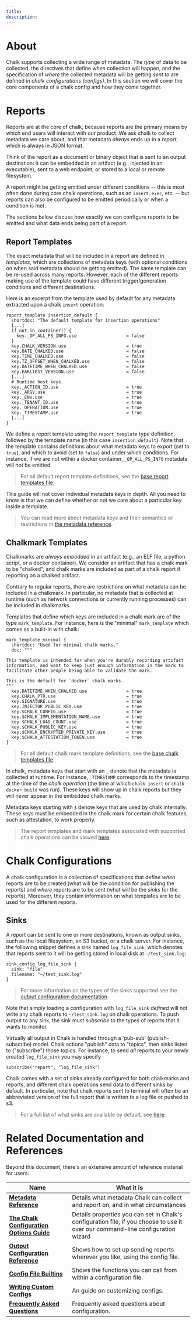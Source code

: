 ```yaml
---
title:
description:
---
```


# About

Chalk supports collecting a wide range of metadata. The _type_ of data to be
collected, the directives that define _when_ collection will happen, and
the specification of _where_ the collected metadata will be getting _sent to_
are defined in _chalk configurations (configs)_. In this section we will cover
the core components of a chalk config and how they come together.

# Reports

Reports are at the core of chalk, because reports are the primary means by which end users will interact with our product. We ask chalk to collect metadata we care about,
and that metadata _always_ ends up in a _report_, which is always in JSON format.

Think of the report as a document or binary object that is sent to an output
destination: it can be embedded in an artifact (e.g., injected in an
executable), sent to a web endpoint, or stored to a local or remote filesystem.

<!--![Chalk Report](../img/report.png)-->

A report might be getting emitted under different conditions -- this is most often done during core chalk operations, such as an `insert`, `exec`, etc. -- but
reports can also be configured to be emitted periodically or when a
condition is met.

The sections below discuss how exactly we can configure reports to be emitted and what data ends being part of a report.

## Report Templates

The exact metadata that will be included in a report are defined in _templates_, which are collections of metadata keys (with optional conditions on when said metadata should be getting emitted). The same template can be re-used across many reports. However, each of the different reports making use of the template could have different trigger/generation conditions and different destinations.

Here is an excerpt from the template used by default for any metadata extracted upon a chalk `insert` operation:

```con4m
report_template insertion_default {
  shortdoc: "The default template for insertion operations"
  [...]
  if not in_container() {
    key._OP_ALL_PS_INFO.use                   = false
  }
  key.CHALK_VERSION.use                       = true
  key.DATE_CHALKED.use                        = false
  key.TIME_CHALKED.use                        = false
  key.TZ_OFFSET_WHEN_CHALKED.use              = false
  key.DATETIME_WHEN_CHALKED.use               = false
  key.EARLIEST_VERSION.use                    = false
  [...]
  # Runtime host keys.
  key._ACTION_ID.use                          = true
  key._ARGV.use                               = true
  key._ENV.use                                = true
  key._TENANT_ID.use                          = true
  key._OPERATION.use                          = true
  key._TIMESTAMP.use                          = true
  [...]
}
```

We define a report template using the `report_template` type definition, followed by the template name (in this case `insertion_default`). Note that the template contains definitions about what metadata keys to export (set to `true`), and which to avoid (set to `false`) and under which conditions. For instance, if we are not within a docker container, `_OP_ALL_PS_INFO` metadata will not be emitted.

> For all default report template definitions, see the [base report templates file](https://github.com/crashappsec/chalk/blob/main/src/configs/base_report_templates.c4m).

This guide will not cover individual metadata keys in depth. All you need to know is that we can define whether or not we care about a particular key inside a template.

> You can read more about metadata keys and their semantics or restrictions in [the metadata reference](./metadata.en.md).

## Chalkmark Templates

Chalkmarks are _always embedded_ in an artifact (e.g., an ELF file, a python script, or a docker container). We consider an artifact that has a chalk mark to be "chalked", and chalk marks are included as part of a chalk report if reporting on a chalked artifact.

Contrary to regular reports, there are restrictions on what metadata can be included in a chalkmark. In particular, no metadata that is collected at runtime (such as network connections or currently running processes) can be included in chalkmarks.

Templates that define which keys are included in a chalk mark are of the type `mark_template`. For instance, here is the "minimal" `mark_template` which comes as a built-in with chalk:

```con4m
mark_template minimal {
  shortdoc: "Used for minimal chalk marks."
  doc: """

This template is intended for when you're durably recording artifact
information, and want to keep just enough information in the mark to
facilitate other people being able to validate the mark.

This is the default for `docker` chalk marks.
"""
  key.DATETIME_WHEN_CHALKED.use               = true
  key.CHALK_PTR.use                           = true
  key.SIGNATURE.use                           = true
  key.INJECTOR_PUBLIC_KEY.use                 = true
  key.$CHALK_CONFIG.use                       = true
  key.$CHALK_IMPLEMENTATION_NAME.use          = true
  key.$CHALK_LOAD_COUNT.use                   = true
  key.$CHALK_PUBLIC_KEY.use                   = true
  key.$CHALK_ENCRYPTED_PRIVATE_KEY.use        = true
  key.$CHALK_ATTESTATION_TOKEN.use            = true
}
```

> For all default chalk mark template definitions, see the [base chalk templates file](https://github.com/crashappsec/chalk/blob/main/src/configs/base_chalk_templates.c4m).

In chalk, metadata keys that start with an `_` denote that the metadata is collected at runtime. For instance, `_TIMESTAMP` corresponds to the timestamp at the time of the _chalk operation_ (the time at which `chalk insert` or `chalk docker build` was run). These keys will show up in chalk reports but they will never appear in the embedded chalk marks.

Metadata keys starting with `$` denote keys that are used by chalk internally. These keys must be embedded in the chalk mark for certain chalk features, such as attestation, to work properly.

> The report templates and mark templates associated with supported chalk operations can be viewed [here](https://github.com/crashappsec/chalk/blob/main/src/configs/base_outconf.c4m).

# Chalk Configurations

A chalk configuration is a collection of specifications that define _when_ reports are to be created (what will be the condition for publishing the reports) and _where_ reports are to be sent (what will be the _sinks_ for the reports). Moreover, they contain information on what templates are to be used for the different reports.

## Sinks

A report can be sent to one or more destinations, known as output sinks, such as the local filesystem, an S3 bucket, or a chalk server. For instance, the following snippet defines a sink named `log_file_sink`, which denotes that reports sent to it will be getting stored in local disk at `~/test_sink.log`:

```con4m
sink_config log_file_sink {
  sink: "file"
  filename: "~/test_sink.log"
}
```

> For more information on the types of the sinks supported see the [output configuration documentation](./output-config.en.md).

Note that simply loading a configuration with `log_file_sink` _defined_ will not write any chalk reports to `~/test_sink.log` on chalk operations. To push output to any sink, the sink must _subscribe_ to the types of reports that it wants to monitor.

Virtually all output in Chalk is handled through a 'pub-sub' (publish-subscribe) model. Chalk actions "publish" data to "topics", then sinks listen to ("subscribe") those topics. For instance, to send _all_ reports to your newly created `log_file_sink` you may specify

```con4m
subscribe("report", "log_file_sink")
```

Chalk comes with a set of sinks already configured for both chalkmarks and reports, and different chalk operations send data to different sinks by default. In particular, note that chalk reports sent to terminal will often be an abbreviated version of the full report that is written to a log file or pushed to s3.

> For a full list of what sinks are available by default, see [here](https://github.com/crashappsec/chalk/blob/main/src/configs/base_sinkconfs.c4m).

# Related Documentation and References

Beyond this document, there's an extensive amount of reference material for users:

| Name                                                             | What it is                                                                                                                       |
| ---------------------------------------------------------------- | -------------------------------------------------------------------------------------------------------------------------------- |
| [**Metadata Reference**](./metadata.en.md)                       | Details what metadata Chalk can collect and report on, and in what circumstances                                                 |
| [**The Chalk Configuration Options Guide**](./config-file.en.md) | Details properties you can set in Chalk's configuration file, if you choose to use it over our command-line configuration wizard |
| [**Output Configuration Reference**](./output-config.en.md)      | Shows how to set up sending reports wherever you like, using the config file.                                                    |
| [**Config File Builtins**](./builtins.en.md)                     | Shows the functions you can call from within a configuration file.                                                               |
| [**Writing Custom Configs**](./custom-config.en.md)              | An guide on customizing configs.                                                                                                 |
| [**Frequently Asked Questions**](./faq.en.md)                    | Frequently asked questions about configuration.                                                                                  |
